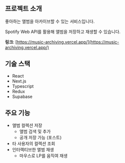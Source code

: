 ## 프로젝트 소개
좋아하는 앨범을 아카이브할 수 있는 서비스입니다.

Spotify Web API를 활용해 앨범을 저장하고 재생할 수 있습니다.

**링크**: [https://music-archiving.vercel.app/](https://music-archiving.vercel.app/)   


## 기술 스택
- React
- Next.js
- Typescript
- Redux
- Supabase


## 주요 기능
- 앨범 컬렉션 저장
  - 앨범 검색 및 추가
  - 공개 저장 가능 (포스트)
- 타 사용자의 컬렉션 조회
- 인터랙티브한 앨범 재생
  - 마우스로 LP를 움직여 재생

